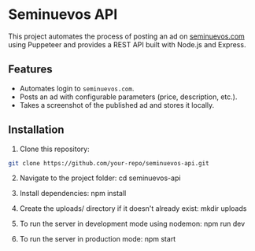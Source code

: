 # Seminuevos API

This project automates the process of posting an ad on [seminuevos.com](https://www.seminuevos.com) using Puppeteer and provides a REST API built with Node.js and Express.

## Features

- Automates login to `seminuevos.com`.
- Posts an ad with configurable parameters (price, description, etc.).
- Takes a screenshot of the published ad and stores it locally.

## Installation

1. Clone this repository:

```bash
git clone https://github.com/your-repo/seminuevos-api.git
```

2. Navigate to the project folder:
cd seminuevos-api

3. Install dependencies:
npm install

4. Create the uploads/ directory if it doesn't already exist:
mkdir uploads

5. To run the server in development mode using nodemon:
npm run dev

6. To run the server in production mode:
npm start

